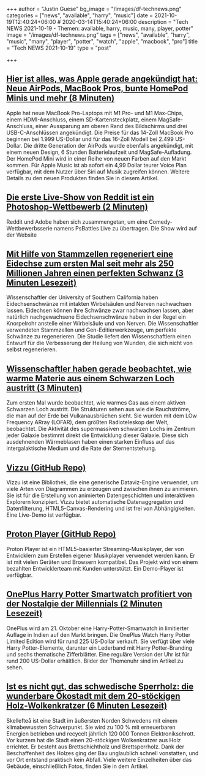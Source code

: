 +++
author = "Justin Guese"
bg_image = "/images/df-technews.png"
categories = ["news", "available", "harry", "music"]
date = 2021-10-19T12:40:24+06:00 # 2020-03-14T15:40:24+06:00
description = "Tech NEWS 2021-10-19 - Themen: available, harry, music, many, player, potter"
image = "/images/df-technews.png"
tags = ["news", "available", "harry", "music", "many", "player", "potter", "watch", "apple", "macbook", "pro"]
title = "Tech NEWS 2021-10-19"
type = "post"

+++

## [Hier ist alles, was Apple gerade angekündigt hat: Neue AirPods, MacBook Pros, bunte HomePod Minis und mehr (8 Minuten)](https://www.cnbc.com/2021/10/18/apple-october-2021-mac-event-live-updates-new-macbook-pro-expected.html)

 Apple hat neue MacBook Pro-Laptops mit M1 Pro- und M1 Max-Chips, einem HDMI-Anschluss, einem SD-Kartensteckplatz, einem MagSafe-Anschluss, einer Aussparung am oberen Rand des Bildschirms und drei USB-C-Anschlüssen angekündigt. Die Preise für das 14-Zoll MacBook Pro beginnen bei 1.999 US-Dollar und für das 16-Zoll Modell bei 2.499 US-Dollar. Die dritte Generation der AirPods wurde ebenfalls angekündigt, mit einem neuen Design, 6 Stunden Batterielaufzeit und MagSafe-Aufladung. Der HomePod Mini wird in einer Reihe von neuen Farben auf den Markt kommen. Für Apple Music ist ab sofort ein 4,99 Dollar teurer Voice Plan verfügbar, mit dem Nutzer über Siri auf Musik zugreifen können. Weitere Details zu den neuen Produkten finden Sie in diesem Artikel.

## [Die erste Live-Show von Reddit ist ein Photoshop-Wettbewerb (2 Minuten)](https://www.engadget.com/reddit-adobe-photoshop-battle-streaming-170210802.html)

 Reddit und Adobe haben sich zusammengetan, um eine Comedy-Wettbewerbsserie namens PsBattles Live zu übertragen. Die Show wird auf der Website

## [Mit Hilfe von Stammzellen regeneriert eine Eidechse zum ersten Mal seit mehr als 250 Millionen Jahren einen perfekten Schwanz (3 Minuten Lesezeit)](https://www.sciencedaily.com/releases/2021/10/211014141958.htm)

 Wissenschaftler der University of Southern California haben Eidechsenschwänze mit intakten Wirbelsäulen und Nerven nachwachsen lassen. Eidechsen können ihre Schwänze zwar nachwachsen lassen, aber natürlich nachgewachsene Eidechsenschwänze haben in der Regel ein Knorpelrohr anstelle einer Wirbelsäule und von Nerven. Die Wissenschaftler verwendeten Stammzellen und Gen-Editierwerkzeuge, um perfekte Schwänze zu regenerieren. Die Studie liefert den Wissenschaftlern einen Entwurf für die Verbesserung der Heilung von Wunden, die sich nicht von selbst regenerieren.

## [Wissenschaftler haben gerade beobachtet, wie warme Materie aus einem Schwarzen Loch austritt (3 Minuten)](https://interestingengineering.com/scientists-observed-warm-matter-emanating-from-a-black-hole)

 Zum ersten Mal wurde beobachtet, wie warmes Gas aus einem aktiven Schwarzen Loch austritt. Die Strukturen sehen aus wie die Rauchströme, die man auf der Erde bei Vulkanausbrüchen sieht. Sie wurden mit dem LOw Frequency ARray (LOFAR), dem größten Radioteleskop der Welt, beobachtet. Die Aktivität des supermassiven schwarzen Lochs im Zentrum jeder Galaxie bestimmt direkt die Entwicklung dieser Galaxie. Diese sich ausdehnenden Wärmeblasen haben einen starken Einfluss auf das intergalaktische Medium und die Rate der Sternentstehung.

## [Vizzu (GitHub Repo)](https://github.com/vizzuhq/vizzu-lib)

 Vizzu ist eine Bibliothek, die eine generische Dataviz-Engine verwendet, um viele Arten von Diagrammen zu erzeugen und zwischen ihnen zu animieren. Sie ist für die Erstellung von animierten Datengeschichten und interaktiven Explorern konzipiert. Vizzu bietet automatische Datenaggregation und Datenfilterung, HTML5-Canvas-Rendering und ist frei von Abhängigkeiten. Eine Live-Demo ist verfügbar.

## [Proton Player (GitHub Repo)](https://github.com/protonradio/player)

 Proton Player ist ein HTML5-basierter Streaming-Musikplayer, der von Entwicklern zum Erstellen eigener Musikplayer verwendet werden kann. Er ist mit vielen Geräten und Browsern kompatibel. Das Projekt wird von einem bezahlten Entwicklerteam mit Kunden unterstützt. Ein Demo-Player ist verfügbar.

## [OnePlus Harry Potter Smartwatch profitiert von der Nostalgie der Millennials (2 Minuten Lesezeit)](https://www.theverge.com/2021/10/18/22732353/oneplus-harry-potter-limited-edition-smartwatch-watch-faces)

 OnePlus wird am 21. Oktober eine Harry-Potter-Smartwatch in limitierter Auflage in Indien auf den Markt bringen. Die OnePlus Watch Harry Potter Limited Edition wird für rund 225 US-Dollar verkauft. Sie verfügt über viele Harry Potter-Elemente, darunter ein Lederband mit Harry Potter-Branding und sechs thematische Zifferblätter. Eine reguläre Version der Uhr ist für rund 200 US-Dollar erhältlich. Bilder der Themenuhr sind im Artikel zu sehen.

## [Ist es nicht gut, das schwedische Sperrholz: die wunderbare Ökostadt mit dem 20-stöckigen Holz-Wolkenkratzer (6 Minuten Lesezeit)](https://www.theguardian.com/artanddesign/2021/oct/14/skelleftea-swedish-plywood-eco-town-20-storey-wooden-skyscraper-worlds-tallest)

 Skellefteå ist eine Stadt im äußersten Norden Schwedens mit einem klimabewussten Schwerpunkt. Sie wird zu 100 % mit erneuerbaren Energien betrieben und recycelt jährlich 120 000 Tonnen Elektronikschrott. Vor kurzem hat die Stadt einen 20-stöckigen Wolkenkratzer aus Holz errichtet. Er besteht aus Brettschichtholz und Brettsperrholz. Dank der Beschaffenheit des Holzes ging der Bau unglaublich schnell vonstatten, und vor Ort entstand praktisch kein Abfall. Viele weitere Einzelheiten über das Gebäude, einschließlich Fotos, finden Sie in dem Artikel.

